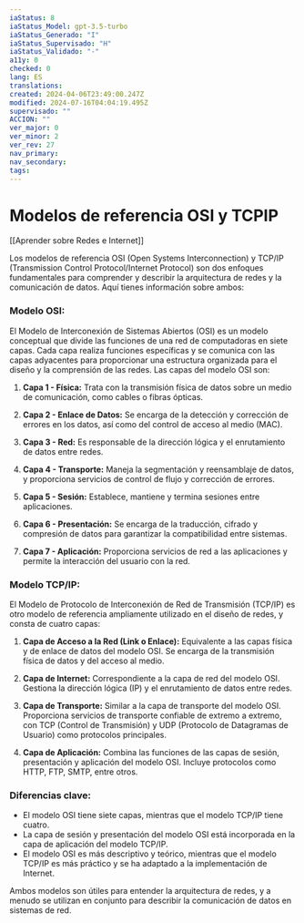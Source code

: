 ```yaml
---
iaStatus: 8
iaStatus_Model: gpt-3.5-turbo
iaStatus_Generado: "I"
iaStatus_Supervisado: "H"
iaStatus_Validado: "-"
a11y: 0
checked: 0
lang: ES
translations: 
created: 2024-04-06T23:49:00.247Z
modified: 2024-07-16T04:04:19.495Z
supervisado: ""
ACCION: ""
ver_major: 0
ver_minor: 2
ver_rev: 27
nav_primary: 
nav_secondary: 
tags:
---
```

# Modelos de referencia OSI y TCPIP

[[Aprender sobre Redes e Internet]]

Los modelos de referencia OSI (Open Systems Interconnection) y TCP/IP (Transmission Control Protocol/Internet Protocol) son dos enfoques fundamentales para comprender y describir la arquitectura de redes y la comunicación de datos. Aquí tienes información sobre ambos:

### Modelo OSI:

El Modelo de Interconexión de Sistemas Abiertos (OSI) es un modelo conceptual que divide las funciones de una red de computadoras en siete capas. Cada capa realiza funciones específicas y se comunica con las capas adyacentes para proporcionar una estructura organizada para el diseño y la comprensión de las redes. Las capas del modelo OSI son:

1. **Capa 1 - Física:** Trata con la transmisión física de datos sobre un medio de comunicación, como cables o fibras ópticas.

2. **Capa 2 - Enlace de Datos:** Se encarga de la detección y corrección de errores en los datos, así como del control de acceso al medio (MAC).

3. **Capa 3 - Red:** Es responsable de la dirección lógica y el enrutamiento de datos entre redes.

4. **Capa 4 - Transporte:** Maneja la segmentación y reensamblaje de datos, y proporciona servicios de control de flujo y corrección de errores.

5. **Capa 5 - Sesión:** Establece, mantiene y termina sesiones entre aplicaciones.

6. **Capa 6 - Presentación:** Se encarga de la traducción, cifrado y compresión de datos para garantizar la compatibilidad entre sistemas.

7. **Capa 7 - Aplicación:** Proporciona servicios de red a las aplicaciones y permite la interacción del usuario con la red.

### Modelo TCP/IP:

El Modelo de Protocolo de Interconexión de Red de Transmisión (TCP/IP) es otro modelo de referencia ampliamente utilizado en el diseño de redes, y consta de cuatro capas:

1. **Capa de Acceso a la Red (Link o Enlace):** Equivalente a las capas física y de enlace de datos del modelo OSI. Se encarga de la transmisión física de datos y del acceso al medio.

2. **Capa de Internet:** Correspondiente a la capa de red del modelo OSI. Gestiona la dirección lógica (IP) y el enrutamiento de datos entre redes.

3. **Capa de Transporte:** Similar a la capa de transporte del modelo OSI. Proporciona servicios de transporte confiable de extremo a extremo, con TCP (Control de Transmisión) y UDP (Protocolo de Datagramas de Usuario) como protocolos principales.

4. **Capa de Aplicación:** Combina las funciones de las capas de sesión, presentación y aplicación del modelo OSI. Incluye protocolos como HTTP, FTP, SMTP, entre otros.

### Diferencias clave:

- El modelo OSI tiene siete capas, mientras que el modelo TCP/IP tiene cuatro.
- La capa de sesión y presentación del modelo OSI está incorporada en la capa de aplicación del modelo TCP/IP.
- El modelo OSI es más descriptivo y teórico, mientras que el modelo TCP/IP es más práctico y se ha adaptado a la implementación de Internet.

Ambos modelos son útiles para entender la arquitectura de redes, y a menudo se utilizan en conjunto para describir la comunicación de datos en sistemas de red.
